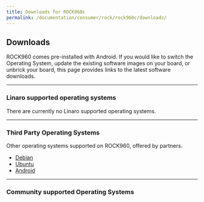```yaml
---
title: Downloads for ROCK960c
permalink: /documentation/consumer/rock/rock960c/downloads/
---
```


## Downloads

ROCK960 comes pre-installed with Android. If you would like to switch the Operating System, update the existing software images on your board, or unbrick your board, this page provides links to the latest software downloads.

***

### Linaro supported operating systems

There are currently no Linaro supported operating systems.

***

### Third Party Operating Systems

Other operating systems supported on ROCK960, offered by partners.

- [Debian](debian.md)
- [Ubuntu](ubuntu.md)
- [Android](https://source.android.com/setup/)

***

### Community supported Operating Systems
